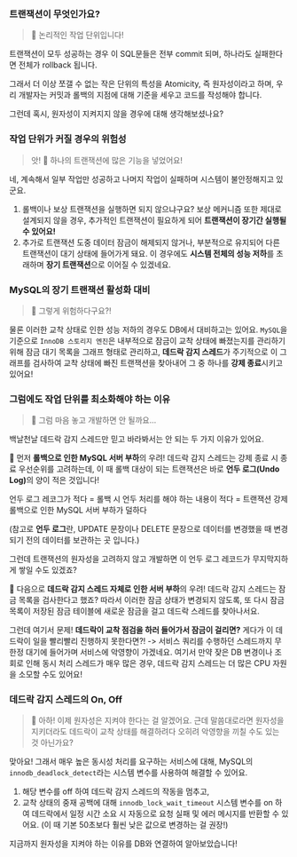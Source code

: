 <h3 id="트랜잭션이-무엇인가요">트랜잭션이 무엇인가요?</h3>
<blockquote>
<p>🙋 논리적인 작업 단위입니다!</p>
</blockquote>
<p>트랜잭션이 모두 성공하는 경우 이 SQL문들은 전부 commit 되며, 하나라도 실패한다면 전체가 rollback 됩니다.</p>
<p>그래서 더 이상 쪼갤 수 없는 작은 단위의 특성을 Atomicity, 즉 원자성이라고 하며, 우리 개발자는 커밋과 롤백의 지점에 대해 기준을 세우고 코드를 작성해야 합니다.</p>
<p>그런데 혹시, 원자성이 지켜지지 않을 경우에 대해 생각해보셨나요?</p>
<h3 id="작업-단위가-커질-경우의-위험성">작업 단위가 커질 경우의 위험성</h3>
<blockquote>
<p>앗! 😬 하나의 트랜잭션에 많은 기능을 넣었어요!</p>
</blockquote>
<p>네, 계속해서 일부 작업만 성공하고 나머지 작업이 실패하며 시스템이 불안정해지고 있군요.</p>
<ol>
<li>롤백이나 보상 트랜잭션을 실행하면 되지 않으냐구요? 보상 메커니즘 또한 제대로 설계되지 않을 경우, 추가적인 트랜잭션이 필요하게 되어 <strong>트랜잭션이 장기간 실행될 수 있어요!</strong></li>
<li>추가로 트랜잭션 도중 데이터 잠금이 해제되지 않거나, 부분적으로 유지되어 다른 트랜잭션이 대기 상태에 들어가게 돼요. 이 경우에도 <strong>시스템 전체의 성능 저하</strong>를 초래하며 <strong>장기 트랜잭션</strong>으로 이어질 수 있겠네요.</li>
</ol>
<h3 id="mysql의-장기-트랜잭션-활성화-대비">MySQL의 장기 트랜잭션 활성화 대비</h3>
<blockquote>
<p>🫢 그렇게 위험하다구요?!</p>
</blockquote>
<p>물론 이러한 교착 상태로 인한 성능 저하의 경우도 DB에서 대비하고는 있어요.
<code>MySQL</code>을 기준으로 <code>InnoDB 스토리지 엔진</code>은 내부적으로 잠금이 교착 상태에 빠졌는지를 관리하기 위해 잠금 대기 목록을 그래프 형태로 관리하고, <strong>데드락 감지 스레드</strong>가 주기적으로 이 그래프를 검사하여 교착 상태에 빠진 트랜잭션을 찾아내어 그 중 하나를 <strong>강제 종료</strong>시키고 있어요!</p>
<h3 id="그럼에도-작업-단위를-최소화해야-하는-이유">그럼에도 작업 단위를 최소화해야 하는 이유</h3>
<blockquote>
<p>🥺 그럼 마음 놓고 개발하면 안 될까요...</p>
</blockquote>
<p>백날천날 데드락 감지 스레드만 믿고 바라봐서는 안 되는 두 가지 이유가 있어요.</p>
<p>📍 먼저 <strong>롤백으로 인한 MySQL 서버 부하</strong>의 우려! 데드락 감지 스레드는 강제 종료 시 종료 우선순위를 고려하는데, 이 때 롤백 대상이 되는 트랜잭션은 바로 <strong>언두 로그(Undo Log)</strong>의 양이 적은 것입니다!</p>
<p>언두 로그 레코그가 적다
= 롤백 시 언두 처리를 해야 하는 내용이 적다
= 트랜잭션 강제 롤백으로 인한 MySQL 서버 부하가 덜하다</p>
<p>(참고로 <strong>언두 로그</strong>란, UPDATE 문장이나 DELETE 문장으로 데이터를 변경했을 때 변경되기 전의 데이터를 보관하는 곳 입니다.)</p>
<p>그런데 트랜잭션의 원자성을 고려하지 않고 개발하면 이 언두 로그 레코드가 무지막지하게 쌓일 수도 있겠죠?</p>
<p>📍 다음으로 <strong>데드락 감지 스레드 자체로 인한 서버 부하</strong>의 우려! 데드락 감지 스레드는 잠금 목록을 검사한다고 했죠? 따라서 이러한 잠금 상태가 변경되지 않도록, 또 다시 잠금 목록이 저장된 잠금 테이블에 새로운 잠금을 걸고 데드락 스레드를 찾아나서요.</p>
<p>그런데 여기서 문제! <strong>데드락이 교착 점검을 하러 들어가서 잠금이 걸리면?</strong> 게다가 이 데드락이 일을 빨리빨리 진행하지 못한다면?!
-&gt; 서비스 쿼리를 수행하던 스레드까지 무한정 대기에 들어가며 서비스에 악영향이 가겠네요. 여기서 만약 잦은 DB 변경이나 조회로 인해 동시 처리 스레드가 매우 많은 경우, 데드락 감지 스레드는 더 많은 CPU 자원을 소모할 수도 있어요!</p>
<h3 id="데드락-감지-스레드의-on-off">데드락 감지 스레드의 On, Off</h3>
<blockquote>
<p>😤 아하! 이제 원자성은 지켜야 한다는 걸 알겠어요.
근데 말씀대로라면 원자성을 지키더라도 데드락이 교착 상태를 해결하려다 오히려 악영향을 끼칠 수도 있는 것 아닌가요?</p>
</blockquote>
<p>맞아요! 그래서 매우 높은 동시성 처리를 요구하는 서비스에 대해, MySQL의 <code>innodb_deadlock_detect</code>라는 시스템 변수를 사용하여 해결할 수 있어요.</p>
<ol>
<li>해당 변수를 off 하여 데드락 감지 스레드의 작동을 멈추고,</li>
<li>교착 상태의 중재 공백에 대해 <code>innodb_lock_wait_timeout</code> 시스템 변수를 on 하여 데드락에서 일정 시간 소요 시 자동으로 요청 실패 및 에러 메시지를 반환할 수 있어요. (이 때 기본 50초보다 훨씬 낮은 값으로 변경하는 걸 권장!)</li>
</ol>
<p>지금까지 원자성을 지켜야 하는 이유를 DB와 연결하여 알아보았습니다!</p>